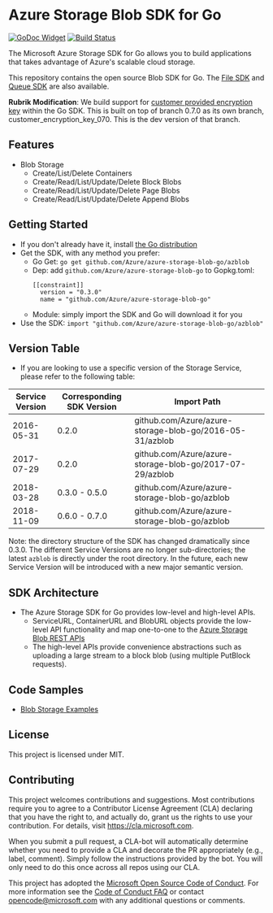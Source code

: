 # Azure Storage Blob SDK for Go
[![GoDoc Widget]][GoDoc] [![Build Status][Travis Widget]][Travis]

The Microsoft Azure Storage SDK for Go allows you to build applications that takes advantage of Azure's scalable cloud storage. 

This repository contains the open source Blob SDK for Go. The [File SDK][File SDK] and [Queue SDK][Queue SDK] are also available.

**Rubrik Modification**: We build support for [customer provided encryption key](https://azure.microsoft.com/en-us/blog/customer-provided-keys-with-azure-storage-service-encryption/?cdn=disable) within the Go SDK. This is built on top of branch 0.7.0 as its own branch, customer_encryption_key_070. This is the dev version of that branch.

## Features
* Blob Storage
	* Create/List/Delete Containers
	* Create/Read/List/Update/Delete Block Blobs
	* Create/Read/List/Update/Delete Page Blobs
	* Create/Read/List/Update/Delete Append Blobs

## Getting Started
* If you don't already have it, install [the Go distribution](https://golang.org/dl/)
* Get the SDK, with any method you prefer:
    * Go Get: ```go get github.com/Azure/azure-storage-blob-go/azblob```
    * Dep: add ```github.com/Azure/azure-storage-blob-go``` to Gopkg.toml:
        ```
        [[constraint]]
          version = "0.3.0"
          name = "github.com/Azure/azure-storage-blob-go"
        ```
    * Module: simply import the SDK and Go will download it for you
* Use the SDK:
```import "github.com/Azure/azure-storage-blob-go/azblob"```

## Version Table
* If you are looking to use a specific version of the Storage Service, please refer to the following table: 

| Service Version | Corresponding SDK Version | Import Path                                              |
|-----------------|---------------------------|----------------------------------------------------------|
| 2016-05-31      | 0.2.0                     | github.com/Azure/azure-storage-blob-go/2016-05-31/azblob |
| 2017-07-29      | 0.2.0                     | github.com/Azure/azure-storage-blob-go/2017-07-29/azblob |
| 2018-03-28      | 0.3.0 - 0.5.0             | github.com/Azure/azure-storage-blob-go/azblob            |
| 2018-11-09      | 0.6.0 - 0.7.0             | github.com/Azure/azure-storage-blob-go/azblob            |

Note: the directory structure of the SDK has changed dramatically since 0.3.0. The different Service Versions are no longer sub-directories;
the latest `azblob` is directly under the root directory. In the future, each new Service Version will be introduced with a new major semantic version.
		
## SDK Architecture

* The Azure Storage SDK for Go provides low-level and high-level APIs.
	* ServiceURL, ContainerURL and BlobURL objects provide the low-level API functionality and map one-to-one to the [Azure Storage Blob REST APIs](https://docs.microsoft.com/en-us/rest/api/storageservices/blob-service-rest-api)
	* The high-level APIs provide convenience abstractions such as uploading a large stream to a block blob (using multiple PutBlock requests).

## Code Samples
* [Blob Storage Examples](https://godoc.org/github.com/Azure/azure-storage-blob-go/azblob#pkg-examples)

## License
This project is licensed under MIT.

## Contributing
This project welcomes contributions and suggestions.  Most contributions require you to agree to a
Contributor License Agreement (CLA) declaring that you have the right to, and actually do, grant us
the rights to use your contribution. For details, visit https://cla.microsoft.com.

When you submit a pull request, a CLA-bot will automatically determine whether you need to provide
a CLA and decorate the PR appropriately (e.g., label, comment). Simply follow the instructions
provided by the bot. You will only need to do this once across all repos using our CLA.

This project has adopted the [Microsoft Open Source Code of Conduct](https://opensource.microsoft.com/codeofconduct/).
For more information see the [Code of Conduct FAQ](https://opensource.microsoft.com/codeofconduct/faq/) or
contact [opencode@microsoft.com](mailto:opencode@microsoft.com) with any additional questions or comments.

[GoDoc]: https://godoc.org/github.com/Azure/azure-storage-blob-go/azblob
[GoDoc Widget]: https://godoc.org/github.com/Azure/azure-storage-blob-go/azblob?status.svg
[Travis Widget]: https://travis-ci.org/Azure/azure-storage-blob-go.svg?branch=master
[Travis]: https://travis-ci.org/Azure/azure-storage-blob-go
[File SDK]: https://github.com/Azure/azure-storage-file-go
[Queue SDK]: https://github.com/Azure/azure-storage-queue-go
